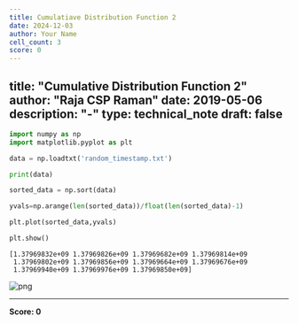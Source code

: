 ```yaml
---
title: Cumulatiave Distribution Function 2
date: 2024-12-03
author: Your Name
cell_count: 3
score: 0
---
```


title: "Cumulative Distribution Function 2"
author: "Raja CSP Raman"
date: 2019-05-06
description: "-"
type: technical_note
draft: false
---

```python
import numpy as np
import matplotlib.pyplot as plt
```


```python
data = np.loadtxt('random_timestamp.txt')

print(data)

sorted_data = np.sort(data)

yvals=np.arange(len(sorted_data))/float(len(sorted_data)-1)

plt.plot(sorted_data,yvals)

plt.show()
```

    [1.37969832e+09 1.37969826e+09 1.37969682e+09 1.37969814e+09
     1.37969802e+09 1.37969856e+09 1.37969664e+09 1.37969676e+09
     1.37969940e+09 1.37969976e+09 1.37969850e+09]



    
![png](/mlnotes/images/cumulatiave_distribution_function_2_2_1.png)
    



---
**Score: 0**